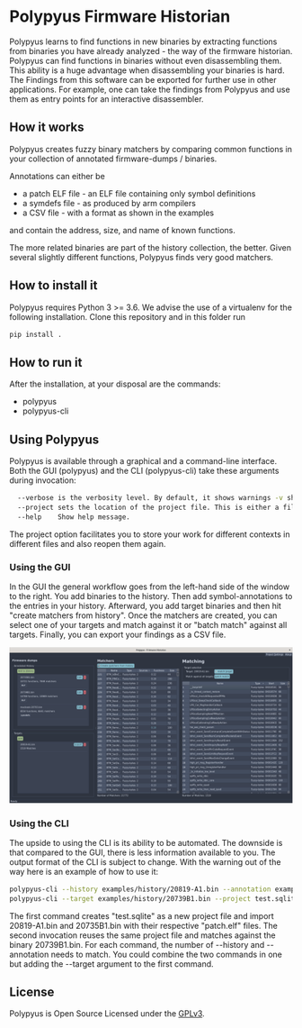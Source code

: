 # Polypyus Firmware Historian
Polypyus learns to find functions in new binaries by extracting functions from binaries you have already analyzed - the way of the firmware historian.
Polypyus can find functions in binaries without even disassembling them. This ability is a huge advantage when disassembling your binaries is hard.
The Findings from this software can be exported for further use in other applications. For example, one can take the findings from Polypyus and use them as entry points for an interactive disassembler.

## How it works

Polypyus creates fuzzy binary matchers by comparing common functions
in your collection of annotated firmware-dumps / binaries.

Annotations can either be

* a patch ELF file - an ELF file containing only symbol definitions
* a symdefs file - as produced by arm compilers
* a CSV file - with a format as shown in the examples

and contain the address, size, and name of known functions.

The more related binaries are part of the history collection, the better. Given several slightly different functions, Polypyus finds very good matchers.

## How to install it

Polypyus requires Python 3 >= 3.6.
We advise the use of a virtualenv for the following installation.
Clone this repository and in this folder run

```bash
pip install .
```

## How to run it

After the installation, at your disposal are the commands:

* polypyus
* polypyus-cli

## Using Polypyus

Polypyus is available through a graphical and a command-line interface.
Both the GUI (polypyus) and the CLI (polypyus-cli) take these arguments during invocation:

```bash
  --verbose is the verbosity level. By default, it shows warnings -v shows info -vv show debug information.
  --project sets the location of the project file. This is either a file path or ":memory:".
  --help    Show help message.
```

The project option facilitates you to store your work for different contexts in different files
and also reopen them again.

### Using the GUI

In the GUI the general workflow goes from the left-hand side of the window to the right.
You add binaries to the history. Then add symbol-annotations to the entries in your history.
Afterward, you add target binaries and then hit "create matchers from history".
Once the matchers are created, you can select one of your targets and match against it or "batch match" against all targets.
Finally, you can export your findings as a CSV file.

![gui screenshot](doc/screenshot_gui.png)

### Using the CLI

The upside to using the CLI is its ability to be automated.
The downside is that compared to the GUI, there is less information available to you.
The output format of the CLI is subject to change.
With the warning out of the way here is an example of how to use it:

```bash
polypyus-cli --history examples/history/20819-A1.bin --annotation examples/history/20819-A1_patch.elf --history examples/history/20735B1.bin --annotation examples/history/20735B1_patch.elf --project test.sqlite
polypyus-cli --target examples/history/20739B1.bin --project test.sqlite
```

The first command creates "test.sqlite" as a new project file and import 20819-A1.bin and 20735B1.bin with their respective "patch.elf" files.
The second invocation reuses the same project file and matches against the binary 20739B1.bin.
For each command, the number of --history and --annotation needs to match.
You could combine the two commands in one but adding the --target argument to the first command.

## License

Polypyus is Open Source Licensed under the [GPLv3](LICENSE.txt).
